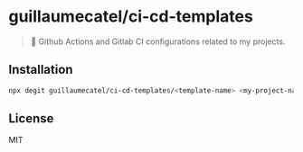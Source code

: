 # guillaumecatel/ci-cd-templates

> 👷 Github Actions and Gitlab CI configurations related to my projects.

## Installation

```bash
npx degit guillaumecatel/ci-cd-templates/<template-name> <my-project-name>
```

## License
MIT
